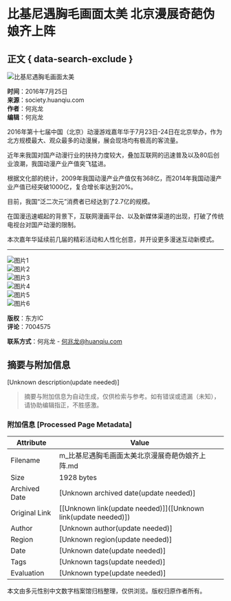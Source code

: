 # 比基尼遇胸毛画面太美 北京漫展奇葩伪娘齐上阵

## 正文 { data-search-exclude }


![比基尼遇胸毛画面太美](//rs2.huanqiucdn.cn/huanqiu/image/m/share.jpg)

**时间**：2016年7月25日  
**来源**：society.huanqiu.com  
**作者**：何兆龙  
**编辑**：何兆龙  

2016年第十七届中国（北京）动漫游戏嘉年华于7月23日-24日在北京举办，作为北方规模最大、观众最多的动漫展，展会现场均有极高的客流量。

近年来我国对国产动漫行业的扶持力度较大，叠加互联网的迅速普及以及80后创业浪潮，我国动漫产业产值突飞猛进。

根据文化部的统计，2009年我国动漫产业产值仅有368亿，而2014年我国动漫产业产值已经突破1000亿，复合增长率达到20%。

目前，我国“泛二次元”消费者已经达到了2.7亿的规模。

在国漫迅速崛起的背景下，互联网漫画平台、以及新媒体渠道的出现，打破了传统电视台对国产动漫的限制。

本次嘉年华延续前几届的精彩活动和人性化创意，并开设更多漫迷互动新模式。

---

![图片1](//himg2.huanqiucdn.cn/attachment2010/2016/0725/10/48/20160725104835662.jpg?imageView2/2/w/750)  
![图片2](//himg2.huanqiucdn.cn/attachment2010/2016/0725/20160725090327589.jpg?imageView2/2/w/750)  
![图片3](//himg2.huanqiucdn.cn/attachment2010/2016/0725/20160725090328307.jpg?imageView2/2/w/750)  
![图片4](//himg2.huanqiucdn.cn/attachment2010/2016/0725/20160725090328406.jpg?imageView2/2/w/750)  
![图片5](//himg2.huanqiucdn.cn/attachment2010/2016/0725/20160725090328989.jpg?imageView2/2/w/750)  
![图片6](//himg2.huanqiucdn.cn/attachment2010/2016/0725/20160725090328933.jpg?imageView2/2/w/750)  

**版权**：东方IC  
**评论**：7004575  

**联系方式**：何兆龙 - [何兆龙@huanqiu.com](mailto:何兆龙@huanqiu.com)
<!-- tcd_original_link https://m.huanqiu.com/gallery/9CaKrnQhv4k -->


## 摘要与附加信息

<!-- tcd_abstract -->
[Unknown description(update needed)]
<!-- tcd_abstract_end -->

> 摘要与附加信息为自动生成，仅供检索与参考。如有错误或遗漏（未知），请协助编辑指正，不胜感激。

### 附加信息 [Processed Page Metadata]

| Attribute       | Value                                  |
|-----------------|----------------------------------------|
| Filename        | m_比基尼遇胸毛画面太美北京漫展奇葩伪娘齐上阵.md                             |
| Size            | 1928 bytes                           |
| Archived Date   | [Unknown archived date(update needed)]                             |
| Original Link   | [[Unknown link(update needed)]]([Unknown link(update needed)])                       |
| Author          | [Unknown author(update needed)]                               |
| Region          | [Unknown region(update needed)]                               |
| Date            | [Unknown date(update needed)]                                 |
| Tags            | [Unknown tags(update needed)]                                 |
| Evaluation            | [Unknown type(update needed)]                                 |
<!-- tcd_table_end -->

本文由多元性别中文数字档案馆归档整理，仅供浏览。版权归原作者所有。
